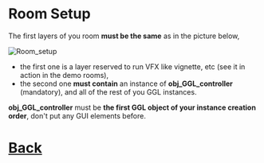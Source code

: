 # Room Setup

The first layers of you room **must be the same** as in the picture below, 

![Room_setup](https://github.com/Ced30/GML-GUI-Library-GGL-Documentation/blob/main/Images/Room_setup.png)

- the first one is a layer reserved to run VFX like vignette, etc (see it in action in the demo rooms),
- the second one **must contain** an instance of **obj_GGL_controller** (mandatory), and all of the rest of you GGL instances.

**obj_GGL_controller** must be **the first GGL object of your instance creation order**, don't put any GUI elements before.


# [Back](https://github.com/Ced30/GML-GUI-Library-GGL-Documentation/blob/main/README.md)
